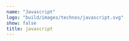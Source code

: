 ```yaml
---
name: "Javascript"
logo: "build/images/technos/javascript.svg"
show: false
title: javascript
---
```

